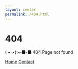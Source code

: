 ```yaml
---
layout: center
permalink: /404.html
---
```


# 404

( •_•)>⌐■-■
404 Page not found

<div class="mt3">
  <a href="{{ site.baseurl }}/" class="button button-blue button-big">Home</a>
  <a href="{{ site.baseurl }}/contact/" class="button button-blue button-big">Contact</a>
</div>
